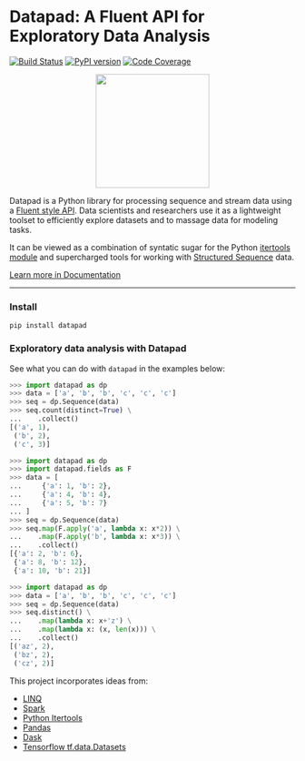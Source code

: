 <!--
Copyright 2019 Huy Nguyen

   Licensed under the Apache License, Version 2.0 (the "License");
   you may not use this file except in compliance with the License.
   You may obtain a copy of the License at

       http://www.apache.org/licenses/LICENSE-2.0

   Software distributed under the License is distributed on an "AS IS" BASIS,
   WITHOUT WARRANTIES OR CONDITIONS OF ANY KIND, either express or implied.
   See the License for the specific language governing permissions and
   limitations under the License.
-->

# Datapad: A Fluent API for Exploratory Data Analysis

[![Build Status](https://travis-ci.org/huyng/datapad.svg?branch=master)](https://travis-ci.org/huyng/datapad)
[![PyPI version](https://badge.fury.io/py/datapad.svg)](https://badge.fury.io/py/datapad)
[![Code Coverage](https://codecov.io/gh/huyng/datapad/branch/master/graph/badge.svg)](https://codecov.io/gh/huyng/datapad)

<p align="center">
  <img height="200" src="https://user-images.githubusercontent.com/121183/71599089-4cfe1080-2afe-11ea-8852-81f00ed8c3fa.jpg">
</p>

Datapad is a Python library for processing sequence and stream data using a [Fluent style API](https://en.wikipedia.org/wiki/Fluent_interface#Python). Data scientists and researchers use it as a lightweight toolset to efficiently explore datasets and to massage data for modeling tasks.

It can be viewed as a combination of syntatic sugar for the Python [itertools module](https://docs.python.org/3.8/library/itertools.html) and supercharged tools for working with [Structured Sequence](https://datapad.readthedocs.io/en/latest/quickstart.html#structured-sequences) data.

[Learn more in Documentation](https://datapad.readthedocs.io/en/latest/)

---

### Install

```
pip install datapad
```

### Exploratory data analysis with Datapad

See what you can do with `datapad` in the examples below:


```python
>>> import datapad as dp
>>> data = ['a', 'b', 'b', 'c', 'c', 'c']
>>> seq = dp.Sequence(data)
>>> seq.count(distinct=True) \
...    .collect()
[('a', 1),
 ('b', 2),
 ('c', 3)]
```

```python
>>> import datapad as dp
>>> import datapad.fields as F
>>> data = [
...     {'a': 1, 'b': 2},
...     {'a': 4, 'b': 4},
...     {'a': 5, 'b': 7}
... ]
>>> seq = dp.Sequence(data)
>>> seq.map(F.apply('a', lambda x: x*2)) \
...    .map(F.apply('b', lambda x: x*3)) \
...    .collect()
[{'a': 2, 'b': 6},
 {'a': 8, 'b': 12},
 {'a': 10, 'b': 21}]
```

```python
>>> import datapad as dp
>>> data = ['a', 'b', 'b', 'c', 'c', 'c']
>>> seq = dp.Sequence(data)
>>> seq.distinct() \
...    .map(lambda x: x+'z') \
...    .map(lambda x: (x, len(x))) \
...    .collect()
[('az', 2),
 ('bz', 2),
 ('cz', 2)]
```

This project incorporates ideas from:

* [LINQ](https://docs.microsoft.com/en-us/dotnet/csharp/programming-guide/concepts/linq/standard-query-operators-overview)
* [Spark](https://spark.apache.org/)
* [Python Itertools](https://docs.python.org/3/library/itertools.html)
* [Pandas](https://pandas.pydata.org/)
* [Dask](https://dask.org/)
* [Tensorflow tf.data.Datasets](https://www.tensorflow.org/api_docs/python/tf/data/Dataset)
